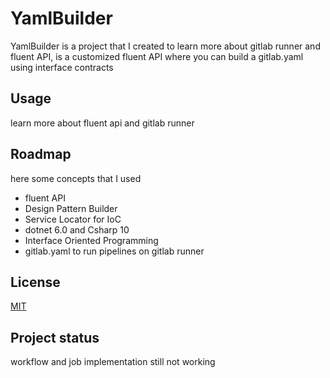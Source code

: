 # YamlBuilder

YamlBuilder is a project that I created to learn more about gitlab runner and fluent API, is a customized fluent API where you can build a gitlab.yaml using interface contracts

## Usage

learn more about fluent api and gitlab runner

## Roadmap

here some concepts that I used

- fluent API
- Design Pattern Builder
- Service Locator for IoC
- dotnet 6.0 and Csharp 10
- Interface Oriented Programming
- gitlab.yaml to run pipelines on gitlab runner

## License
[MIT](https://choosealicense.com/licenses/mit/)

## Project status
workflow and job implementation still not working
